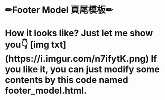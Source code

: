 <h1>✏Footer Model 頁尾模板✏<h1>
How it looks like? Just let me show you👇
[img txt](https://i.imgur.com/n7ifytK.png)
If you like it, you can just modify some contents by this code named footer_model.html.
